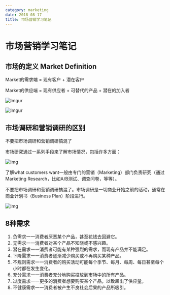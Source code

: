 ```yaml
---
category: marketing
date: 2018-08-17
title: 市场营销学习笔记
---
```

# 市场营销学习笔记



## 市场的定义 Market Definition

Market的需求端 = 现有客户 + 潜在客户

Market的供应端 = 现有供应者 + 可替代的产品 + 潜在的加入者

![Imgur](https://goooooouwa.fun:8143/static/images/aPKwacT.png)

![Imgur](https://goooooouwa.fun:8143/static/images/00gPDtV.png)

## 市场调研和营销调研的区别

不要把市场调研和营销调研搞混了

市场研究通过一系列手段来了解市场情况，包括许多方面：

![img](https://goooooouwa.fun:8143/static/images/VcSRHzn.png)

了解what customers want一般由专门的营销（Marketing）部门负责研究（通过Marketing Research，比如A/B测试、调查问卷，等等）。

不要把市场调研和营销调研搞混了。市场调研是一切商业开始之前的活动，通常在商业计划书（Business Plan）阶段进行。

![img](https://goooooouwa.fun:8143/static/images/h1unXFA.jpg)



## 8种需求

1. 负需求一一消费者厌恶某个产品，甚至花钱去回避它。
2. 无需求一一消费者对某个产品不知晓或不感兴趣。
3. 潜在需求一一消费者可能有某种强烈的需求，而现有产品并不能满足。
4. 下降需求一一消费者逐渐减少购买或不再购买某种产品。
5. 不规则需求一一消费者的购买活动可能每个季节、每月、每周、每日甚至每个小时都在发生变化。
6. 充分需求一一消费者充分地购买投放到市场中的所有产品。
7. 过度需求一一更多的消费者想要购买某个产品，以致超出了供应量。
8. 不健康需求一一消费者被产生不良社会后果的产品所吸引。